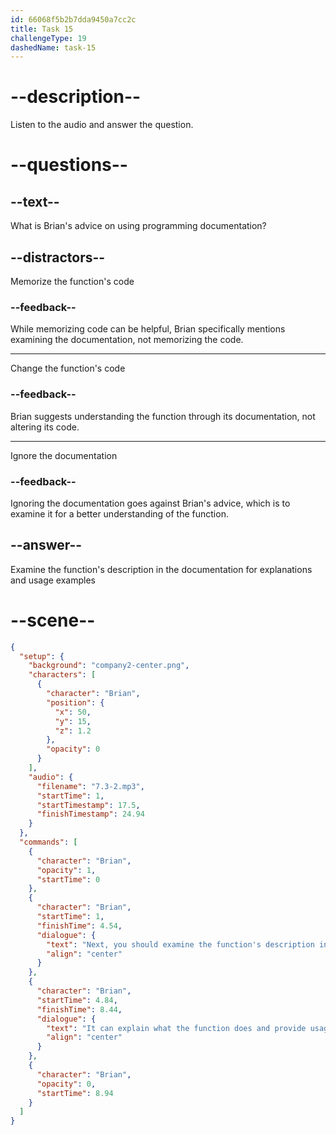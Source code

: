```yaml
---
id: 66068f5b2b7dda9450a7cc2c
title: Task 15
challengeType: 19
dashedName: task-15
---
```


<!-- (Audio) Brian: Next, you should examine the function's description in the documentation. It can explain what the function does and provide usage examples. -->

# --description--

Listen to the audio and answer the question.

# --questions--

## --text--

What is Brian's advice on using programming documentation?

## --distractors--

Memorize the function's code

### --feedback--

While memorizing code can be helpful, Brian specifically mentions examining the documentation, not memorizing the code.

---

Change the function's code

### --feedback--

Brian suggests understanding the function through its documentation, not altering its code.

---

Ignore the documentation

### --feedback--

Ignoring the documentation goes against Brian's advice, which is to examine it for a better understanding of the function.

## --answer--

Examine the function's description in the documentation for explanations and usage examples

# --scene--

```json
{
  "setup": {
    "background": "company2-center.png",
    "characters": [
      {
        "character": "Brian",
        "position": {
          "x": 50,
          "y": 15,
          "z": 1.2
        },
        "opacity": 0
      }
    ],
    "audio": {
      "filename": "7.3-2.mp3",
      "startTime": 1,
      "startTimestamp": 17.5,
      "finishTimestamp": 24.94
    }
  },
  "commands": [
    {
      "character": "Brian",
      "opacity": 1,
      "startTime": 0
    },
    {
      "character": "Brian",
      "startTime": 1,
      "finishTime": 4.54,
      "dialogue": {
        "text": "Next, you should examine the function's description in the documentation.",
        "align": "center"
      }
    },
    {
      "character": "Brian",
      "startTime": 4.84,
      "finishTime": 8.44,
      "dialogue": {
        "text": "It can explain what the function does and provide usage examples.",
        "align": "center"
      }
    },
    {
      "character": "Brian",
      "opacity": 0,
      "startTime": 8.94
    }
  ]
}
```

